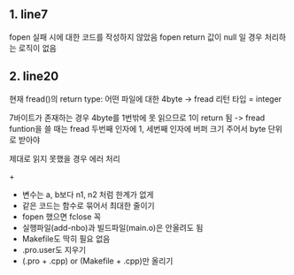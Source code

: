 ## 1. line7
fopen 실패 시에 대한 코드를 작성하지 않았음
fopen return 값이 null 일 경우 처리하는 로직이 없음

## 2. line20
현재 fread()의 return type: 어떤 파일에 대한 4byte -> fread 리턴 타입 = integer

7바이트가 존재하는 경우 4byte를 1번밖에 못 읽으므로 1이 return 됨
-> fread funtion을 쓸 때는 fread 두번째 인자에 1, 세번째 인자에 버퍼 크기 주어서 byte 단위로 받아야

제대로 읽지 못했을 경우 에러 처리

\+
- 변수는 a, b보다 n1, n2 처럼 한계가 없게
- 같은 코드는 함수로 묶어서 최대한 줄이기
- fopen 했으면 fclose 꼭 
- 실행파일(add-nbo)과 빌드파일(main.o)은 안올려도 됨 
- Makefile도 딱히 필요 없음
- .pro.user도 지우기
- (.pro + .cpp) or (Makefile + .cpp)만 올리기
